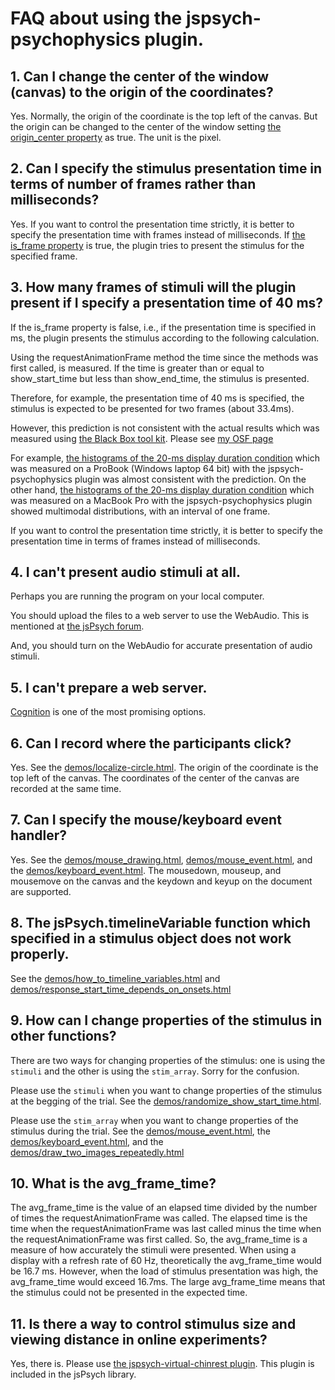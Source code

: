 # FAQ about using the jspsych-psychophysics plugin.

## 1. Can I change the center of the window (canvas) to the origin of the coordinates?

Yes. Normally, the origin of the coordinate is the top left of the canvas. But the origin can be changed to the center of the window setting [the origin_center property](http://jspsychophysics.hes.kyushu-u.ac.jp/objectProperties.html) as true. The unit is the pixel. 

## 2. Can I specify the stimulus presentation time in terms of number of frames rather than milliseconds?

Yes. If you want to control the presentation time strictly, it is better to specify the presentation time with frames instead of milliseconds.
If [the is_frame property](http://jspsychophysics.hes.kyushu-u.ac.jp/objectProperties.html) is true, the plugin tries to present the stimulus for the specified frame. 

## 3. How many frames of stimuli will the plugin present if I specify a presentation time of 40 ms?

If the is_frame property is false, i.e., if the presentation time is specified in ms, the plugin presents the stimulus according to the following calculation.

Using the requestAnimationFrame method the time since the methods was first called, is measured. If the time is greater than or equal to show_start_time but less than show_end_time, the stimulus is presented.

Therefore, for example, the presentation time of 40 ms is specified, the stimulus is expected to be presented for two frames (about 33.4ms). 

However, this prediction is not consistent with the actual results which was measured using [the Black Box tool kit](https://www.blackboxtoolkit.com/index.html). Please see [my OSF page](https://osf.io/pj4sb/wiki/home/)

For example, [the histograms of the 20-ms display duration condition](https://www.hes.kyushu-u.ac.jp/~kurokid/histograms/Study1_Duration_ProBook.html) which was measured on a ProBook (Windows laptop 64 bit) with the jspsych-psychophysics plugin was almost consistent with the prediction. On the other hand, [the histograms of the 20-ms display duration condition](https://www.hes.kyushu-u.ac.jp/~kurokid/histograms/Study1_Duration_MacBookPro.html) which was measured on a MacBook Pro with the jspsych-psychophysics plugin showed multimodal distributions, with an interval of one frame.

If you want to control the presentation time strictly, it is better to specify the presentation time in terms of frames instead of milliseconds.

## 4. I can't present audio stimuli at all.

Perhaps you are running the program on your local computer.

You should upload the files to a web server to use the WebAudio.
This is mentioned at [the jsPsych forum](https://groups.google.com/forum/#!msg/jspsych/eth7QtLghvY/DR8Hx7CADwAJ).

And, you should turn on the WebAudio for accurate presentation of audio stimuli.

## 5. I can't prepare a web server. 

[Cognition](https://www.cognition.run/) is one of the most promising options.

## 6. Can I record where the participants click?

Yes. See the [demos/localize-circle.html](https://www.hes.kyushu-u.ac.jp/~kurokid/jspsychophysics/demos/localize-circle.html). The origin of the coordinate is the top left of the canvas. The coordinates of the center of the canvas are recorded at the same time.

## 7. Can I specify the mouse/keyboard event handler?

Yes. See the [demos/mouse_drawing.html](https://www.hes.kyushu-u.ac.jp/~kurokid/jspsychophysics/demos/mouse_drawing.html), [demos/mouse_event.html](https://www.hes.kyushu-u.ac.jp/~kurokid/jspsychophysics/demos/mouse_event.html), and the [demos/keyboard_event.html](https://www.hes.kyushu-u.ac.jp/~kurokid/jspsychophysics/demos/keyboard_event.html). The mousedown, mouseup, and mousemove on the canvas and the keydown and keyup on the document are supported.

## 8. The jsPsych.timelineVariable function which specified in a stimulus object does not work properly.

See the [demos/how_to_timeline_variables.html](https://www.hes.kyushu-u.ac.jp/~kurokid/jspsychophysics/demos/how_to_timeline_variables.html) and [demos/response_start_time_depends_on_onsets.html](https://www.hes.kyushu-u.ac.jp/~kurokid/jspsychophysics/demos/response_start_time_depends_on_onsets.html)

## 9. How can I change properties of the stimulus in other functions?

There are two ways for changing properties of the stimulus: one is using the `stimuli` and the other is using the `stim_array`. Sorry for the confusion.

Please use the `stimuli` when you want to change properties of the stimulus at the begging of the trial. See the [demos/randomize_show_start_time.html](https://www.hes.kyushu-u.ac.jp/~kurokid/jspsychophysics/demos/randomize_show_start_time.html).

Please use the `stim_array` when you want to change properties of the stimulus during the trial. See the [demos/mouse_event.html](https://www.hes.kyushu-u.ac.jp/~kurokid/jspsychophysics/demos/mouse_event.html), the [demos/keyboard_event.html](https://www.hes.kyushu-u.ac.jp/~kurokid/jspsychophysics/demos/keyboard_event.html), and the [demos/draw_two_images_repeatedly.html](https://www.hes.kyushu-u.ac.jp/~kurokid/jspsychophysics/demos/draw_two_images_repeatedly.html)

## 10. What is the avg_frame_time?

The avg_frame_time is the value of an elapsed time divided by the number of times the requestAnimationFrame was called. The elapsed time is the time when the requestAnimationFrame was last called minus the time when the requestAnimationFrame was first called. So, the avg_frame_time is a measure of how accurately the stimuli were presented. When using a display with a refresh rate of 60 Hz, theoretically the avg_frame_time would be 16.7 ms. However, when the load of stimulus presentation was high, the avg_frame_time would exceed 16.7ms. The large avg_frame_time means that the stimulus could not be presented in the expected time.

## 11. Is there a way to control stimulus size and viewing distance in online experiments?

Yes, there is. Please use [the jspsych-virtual-chinrest plugin](https://www.jspsych.org/plugins/jspsych-virtual-chinrest/). This plugin is included in the jsPsych library.